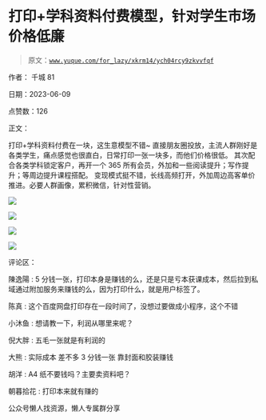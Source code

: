 # 打印+学科资料付费模型，针对学生市场价格低廉

> 原文：[`www.yuque.com/for_lazy/xkrm14/ych04rcy9zkvvfqf`](https://www.yuque.com/for_lazy/xkrm14/ych04rcy9zkvvfqf)

作者： 千城 81

日期：2023-06-09

点赞数：126

正文：

打印+学科资料付费在一块，这生意模型不错~ 直接朋友圈投放，主流人群刚好是各类学生，痛点感觉也很直白，日常打印一张一块多，而他们价格很低。 其次配合各类学科锁定客户，再开一个 365 所有会员，外加和一些阅读提升；写作提升；等周边提升课程搭配。 变现模式挺不错，长线高频打开，外加周边高客单价推进。必要人群画像，累积微信，针对性营销。

![](img/f04e75cc1a12c232e80e413bb39ad8e6.png)

![](img/616690264c6a0862d5b910864847054f.png)

![](img/5d847e14620d0688448c4cf5c6e0f53a.png)

![](img/80a34713f7cab089d1ed96fd39c8382e.png)

评论区：

陳逸陽 : 5 分钱一张，打印本身是赚钱的么，还是只是亏本获课成本，然后拉到私域通过附加服务来赚钱的么，因为打印什么，就是用户标签了。

陈真 : 这个百度网盘打印存在一段时间了，没想过要做成小程序，这个不错

小沐鱼 : 想请教一下，利润从哪里来呢？

倪大胖 : 五毛一张就是有利润的

大熊 : 实际成本 差不多 3 分钱一张 靠封面和胶装赚钱

胡洋 : A4 纸不要钱吗？主要卖资料吧？

朝暮拾花 : 打印本来就有赚的

公众号懒人找资源，懒人专属群分享

